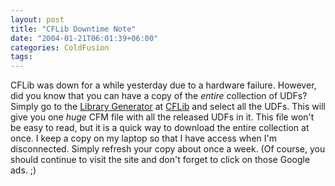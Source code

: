 ```yaml
---
layout: post
title: "CFLib Downtime Note"
date: "2004-01-21T06:01:39+06:00"
categories: ColdFusion 
tags: 
---
```


CFLib was down for a while yesterday due to a hardware failure. However, did you know that you can have a copy of the <i>entire</i> collection of UDFs? Simply go to the <a href="http://www.cflib.org/LibraryGenerator.cfm">Library Generator</a> at <a href="http://www.cflib.org">CFLib</a> and select all the UDFs. This will give you one <i>huge</i> CFM file with all the released UDFs in it. This file won't be easy to read, but it is a quick way to download the entire collection at once. I keep a copy on my laptop so that I have access when I'm disconnected. Simply refresh your copy about once a week. (Of course, you should continue to visit the site and don't forget to click on those Google ads. ;)